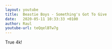 ```yaml
---
layout: youtube
title:  Beastie Boys - Something's Got To Give
date:   2020-05-11 10:33:33 +0100
author: Raul
youtube-url: teQqelBTw7g
---
```



True 4k!